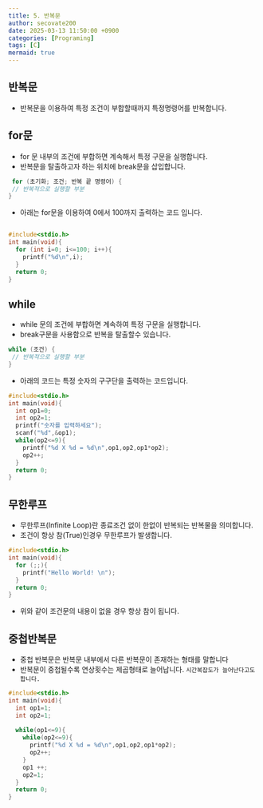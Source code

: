 ```yaml
---
title: 5. 반복문
author: secovate200
date: 2025-03-13 11:50:00 +0900
categories: [Programing]
tags: [C]
mermaid: true
---
```

## 반복문 
- 반복문을 이용하여 특정 조건이 부합할때까지 특정명령어를 반복합니다.
## for문
- for 문 내부의 조건에 부합하면 계속해서 특정 구문을 실행합니다.
- 반복문을 탈출하고자 하는 위치에 break문을 삽입합니다.
```c
 for (초기화; 조건; 반복 끝 명령어) {
 // 반복적으로 실행할 부분
}
```
- 아래는 for문을 이용하여 0에서 100까지 출력하는 코드 입니다.
```c

#include<stdio.h>
int main(void){
  for (int i=0; i<=100; i++){
    printf("%d\n",i);
  }
  return 0;
}

```
## while
- while 문의 조건에 부합하면 계속하여 특정 구문을 실행합니다.
- break구문을 사용함으로 반복을 탈출할수 있습니다.
```c
while (조건) {
 // 반복적으로 실행할 부분
}
```
- 아래의 코드는 특정 숫자의 구구단을 출력하는 코드입니다.
```c
#include<stdio.h>
int main(void){
  int op1=0;
  int op2=1;
  printf("숫자를 입력하세요");
  scanf("%d",&op1);
  while(op2<=9){
    printf("%d X %d = %d\n",op1,op2,op1*op2);
    op2++;
  }
  return 0;
}

```
## 무한루프
- 무한루프(Infinite Loop)란 종료조건 없이 한없이 반복되는 반복물을 의미합니다. 
- 조건이 항상 참(True)인경우 무한루프가 발생합니다.

```c
#include<stdio.h>
int main(void){
  for (;;){
    printf("Hello World! \n");
  }
  return 0;
}
```
- 위와 같이 조건문의 내용이 없을 경우 항상 참이 됩니다.
## 중첩반복문
- 중첩 반복문은 반복문 내부에서 다른 반복문이 존재하는 형태를 말합니다
- 반복문이 중첩될수록 연상횟수는 제곱형태로 늘어납니다. `시간복잡도가 늘어난다고도 합니다.`
```c
#include<stdio.h>
int main(void){
  int op1=1;
  int op2=1;
  
  while(op1<=9){
    while(op2<=9){
      printf("%d X %d = %d\n",op1,op2,op1*op2);
      op2++;
    }
    op1 ++;  
    op2=1;
  }
  return 0;
}

```
